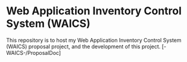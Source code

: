 # Web Application Inventory Control System (WAICS)
This repository is to host my Web Application Inventory Control System (WAICS) proposal project, and the development of this project.
[-WAICS-/ProposalDoc]
